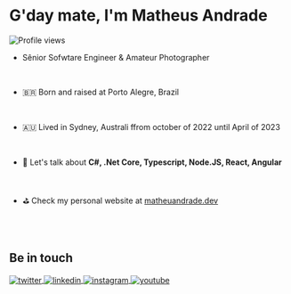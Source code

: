 <h1 align="left">G'day mate, I'm Matheus Andrade</h1>
<p align="left"> <img src="https://komarev.com/ghpvc/?username=matheuandrade&color=orange" alt="Profile views" /> </p>

- Sênior Sofwtare Engineer & Amateur Photographer 

<br/>

- 🇧🇷  Born and raised at Porto Alegre, Brazil

<br/>

- 🇦🇺 Lived in Sydney, Australi ffrom october of 2022 until April of 2023

<br/>

- 💬 Let's talk about **C#, .Net Core, Typescript, Node.JS, React, Angular**

<br/>

- ⛳️ Check my personal website at [matheuandrade.dev](https://matheuandrade.dev)

<!--

<br><br>

## 🛠 &nbsp;Tech Stack

![JavaScript](https://img.shields.io/badge/-JavaScript-05122A?style=flat&logo=javascript)&nbsp;
![Node.js](https://img.shields.io/badge/-Node.js-05122A?style=flat&logo=node.js)&nbsp;
![HTML](https://img.shields.io/badge/-HTML-05122A?style=flat&logo=HTML5)&nbsp;
![CSS](https://img.shields.io/badge/-CSS-05122A?style=flat&logo=CSS3&logoColor=1572B6)&nbsp;
![React](https://img.shields.io/badge/-React-05122A?style=flat&logo=react)&nbsp;
![Git](https://img.shields.io/badge/-Git-05122A?style=flat&logo=git)&nbsp;
![GitHub](https://img.shields.io/badge/-GitHub-05122A?style=flat&logo=github)&nbsp;
![Markdown](https://img.shields.io/badge/-Markdown-05122A?style=flat&logo=markdown)&nbsp;
![Visual Studio Code](https://img.shields.io/badge/-Visual%20Studio%20Code-05122A?style=flat&logo=visual-studio-code&logoColor=007ACC)&nbsp;
![PostgreSQL](https://img.shields.io/badge/-PostgreSQL-05122A?style=flat&logo=postgresql)&nbsp;
![SQLite](https://img.shields.io/badge/-SQLite-05122A?style=flat&logo=sqlite)&nbsp;

<br><br>

## ⚙️ &nbsp;GitHub Analytics

<p align="left">
<img width="530em" src="https://github-readme-stats.vercel.app/api?username=matheuandrade&show_icons=true&theme=vision-friendly-dark" alt="matheuandrade's stats"/>
<img width="530em" src="https://github-readme-stats.vercel.app/api/top-langs/?username=matheuandrade&layout=compact&theme=vision-friendly-dark" alt="matheuandrade's most languages"/>
</p>
-->

<br><br>

## Be in touch

<p align="left">
<!-- <a href="https://codepen.io/matheuandrade" target="_blank">
  <img align="center" src="https://img.shields.io/badge/-matheuandrade-05122A?style=flat&logo=codepen" alt="codepen"/>
</a> -->
<a href="https://twitter.com/matheuandrade" target="_blank">
  <img align="center" src="https://img.shields.io/badge/-matheuandrade-05122A?style=flat&logo=twitter" alt="twitter"/>  
</a>
<a href="https://linkedin.com/in/matheuandrade" target="_blank">
  <img align="center" src="https://img.shields.io/badge/-matheuandrade-05122A?style=flat&logo=linkedin" alt="linkedin"/>
</a>
<a href="https://instagram.com/matheuandrade" target="_blank">
 <img align="center" src="https://img.shields.io/badge/-matheuandrade-05122A?style=flat&logo=instagram" alt="instagram"/>
</a>
<a href="https://youtube.com/@poddev" target="_blank">
 <img align="center" src="https://img.shields.io/badge/-matheuandrade-05122A?style=flat&logo=youtube" alt="youtube"/>
</a>
</p>

<!--

<img width="490em" src="https://github-readme-twitter-gazf.vercel.app/api?id=matheuandrade&layout=wide&show_reply=off&show_retweet=off" />


**matheuandrade/matheuandrade** is a ✨ _special_ ✨ repository because its `README.md` (this file) appears on your GitHub profile.

Here are some ideas to get you started:

- 🔭 I’m currently working on ...
- 🌱 I’m currently learning ...
- 👯 I’m looking to collaborate on ...
- 🤔 I’m looking for help with ...
- 💬 Ask me about ...
- 📫 How to reach me: ...
- 😄 Pronouns: ...
- ⚡ Fun fact: ...
-->